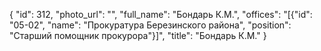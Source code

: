 {
    "id": 312,
    "photo_url": "",
    "full_name": "Бондарь К.М.",
    "offices": "[{\"id\": \"05-02\", \"name\": \"Прокуратура Березинского района\", \"position\": \"Старший помощник прокурора\"}]",
    "title": "Бондарь К.М."
}